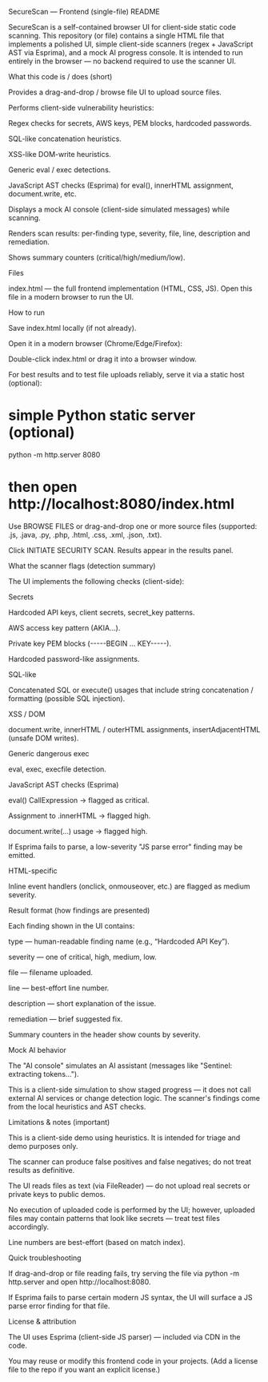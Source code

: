 SecureScan — Frontend (single-file) README

SecureScan is a self-contained browser UI for client-side static code scanning.
This repository (or file) contains a single HTML file that implements a polished UI, simple client-side scanners (regex + JavaScript AST via Esprima), and a mock AI progress console. It is intended to run entirely in the browser — no backend required to use the scanner UI.

What this code is / does (short)

Provides a drag-and-drop / browse file UI to upload source files.

Performs client-side vulnerability heuristics:

Regex checks for secrets, AWS keys, PEM blocks, hardcoded passwords.

SQL-like concatenation heuristics.

XSS-like DOM-write heuristics.

Generic eval / exec detections.

JavaScript AST checks (Esprima) for eval(), innerHTML assignment, document.write, etc.

Displays a mock AI console (client-side simulated messages) while scanning.

Renders scan results: per-finding type, severity, file, line, description and remediation.

Shows summary counters (critical/high/medium/low).

Files

index.html — the full frontend implementation (HTML, CSS, JS). Open this file in a modern browser to run the UI.

How to run

Save index.html locally (if not already).

Open it in a modern browser (Chrome/Edge/Firefox):

Double-click index.html or drag it into a browser window.

For best results and to test file uploads reliably, serve it via a static host (optional):

# simple Python static server (optional)
python -m http.server 8080
# then open http://localhost:8080/index.html


Use BROWSE FILES or drag-and-drop one or more source files (supported: .js, .java, .py, .php, .html, .css, .xml, .json, .txt).

Click INITIATE SECURITY SCAN. Results appear in the results panel.

What the scanner flags (detection summary)

The UI implements the following checks (client-side):

Secrets

Hardcoded API keys, client secrets, secret_key patterns.

AWS access key pattern (AKIA...).

Private key PEM blocks (-----BEGIN ... KEY-----).

Hardcoded password-like assignments.

SQL-like

Concatenated SQL or execute() usages that include string concatenation / formatting (possible SQL injection).

XSS / DOM

document.write, innerHTML / outerHTML assignments, insertAdjacentHTML (unsafe DOM writes).

Generic dangerous exec

eval, exec, execfile detection.

JavaScript AST checks (Esprima)

eval() CallExpression → flagged as critical.

Assignment to .innerHTML → flagged high.

document.write(...) usage → flagged high.

If Esprima fails to parse, a low-severity "JS parse error" finding may be emitted.

HTML-specific

Inline event handlers (onclick, onmouseover, etc.) are flagged as medium severity.

Result format (how findings are presented)

Each finding shown in the UI contains:

type — human-readable finding name (e.g., “Hardcoded API Key”).

severity — one of critical, high, medium, low.

file — filename uploaded.

line — best-effort line number.

description — short explanation of the issue.

remediation — brief suggested fix.

Summary counters in the header show counts by severity.

Mock AI behavior

The "AI console" simulates an AI assistant (messages like "Sentinel: extracting tokens...").

This is a client-side simulation to show staged progress — it does not call external AI services or change detection logic. The scanner's findings come from the local heuristics and AST checks.

Limitations & notes (important)

This is a client-side demo using heuristics. It is intended for triage and demo purposes only.

The scanner can produce false positives and false negatives; do not treat results as definitive.

The UI reads files as text (via FileReader) — do not upload real secrets or private keys to public demos.

No execution of uploaded code is performed by the UI; however, uploaded files may contain patterns that look like secrets — treat test files accordingly.

Line numbers are best-effort (based on match index).

Quick troubleshooting

If drag-and-drop or file reading fails, try serving the file via python -m http.server and open http://localhost:8080.

If Esprima fails to parse certain modern JS syntax, the UI will surface a JS parse error finding for that file.

License & attribution

The UI uses Esprima (client-side JS parser) — included via CDN in the code.

You may reuse or modify this frontend code in your projects. (Add a license file to the repo if you want an explicit license.)

